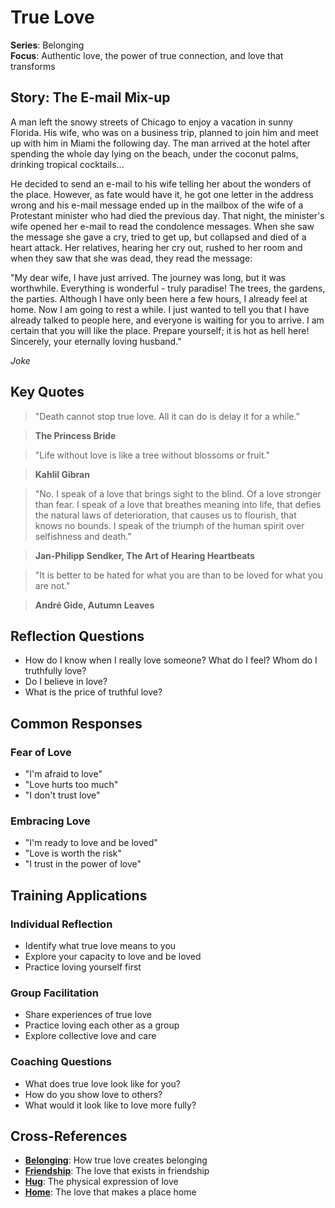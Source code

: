 # True Love

**Series**: Belonging  
**Focus**: Authentic love, the power of true connection, and love that transforms

## Story: The E-mail Mix-up

A man left the snowy streets of Chicago to enjoy a vacation in sunny Florida. His wife, who was on a business trip, planned to join him and meet up with him in Miami the following day. The man arrived at the hotel after spending the whole day lying on the beach, under the coconut palms, drinking tropical cocktails...

He decided to send an e-mail to his wife telling her about the wonders of the place. However, as fate would have it, he got one letter in the address wrong and his e-mail message ended up in the mailbox of the wife of a Protestant minister who had died the previous day. That night, the minister's wife opened her e-mail to read the condolence messages. When she saw the message she gave a cry, tried to get up, but collapsed and died of a heart attack. Her relatives, hearing her cry out, rushed to her room and when they saw that she was dead, they read the message:

"My dear wife, I have just arrived. The journey was long, but it was worthwhile. Everything is wonderful - truly paradise! The trees, the gardens, the parties. Although I have only been here a few hours, I already feel at home. Now I am going to rest a while. I just wanted to tell you that I have already talked to people here, and everyone is waiting for you to arrive. I am certain that you will like the place. Prepare yourself; it is hot as hell here! Sincerely, your eternally loving husband."

*Joke*

## Key Quotes

> "Death cannot stop true love. All it can do is delay it for a while."

> **The Princess Bride**

> "Life without love is like a tree without blossoms or fruit."

> **Kahlil Gibran**

> "No. I speak of a love that brings sight to the blind. Of a love stronger than fear. I speak of a love that breathes meaning into life, that defies the natural laws of deterioration, that causes us to flourish, that knows no bounds. I speak of the triumph of the human spirit over selfishness and death."

> **Jan-Philipp Sendker, The Art of Hearing Heartbeats**

> "It is better to be hated for what you are than to be loved for what you are not."

> **André Gide, Autumn Leaves**

## Reflection Questions

- How do I know when I really love someone? What do I feel? Whom do I truthfully love?
- Do I believe in love?
- What is the price of truthful love?

## Common Responses

### **Fear of Love**
- "I'm afraid to love"
- "Love hurts too much"
- "I don't trust love"

### **Embracing Love**
- "I'm ready to love and be loved"
- "Love is worth the risk"
- "I trust in the power of love"

## Training Applications

### **Individual Reflection**
- Identify what true love means to you
- Explore your capacity to love and be loved
- Practice loving yourself first

### **Group Facilitation**
- Share experiences of true love
- Practice loving each other as a group
- Explore collective love and care

### **Coaching Questions**
- What does true love look like for you?
- How do you show love to others?
- What would it look like to love more fully?

## Cross-References
- **[Belonging](01-belonging.md)**: How true love creates belonging
- **[Friendship](08-friendship.md)**: The love that exists in friendship
- **[Hug](10-hug.md)**: The physical expression of love
- **[Home](12-home.md)**: The love that makes a place home
